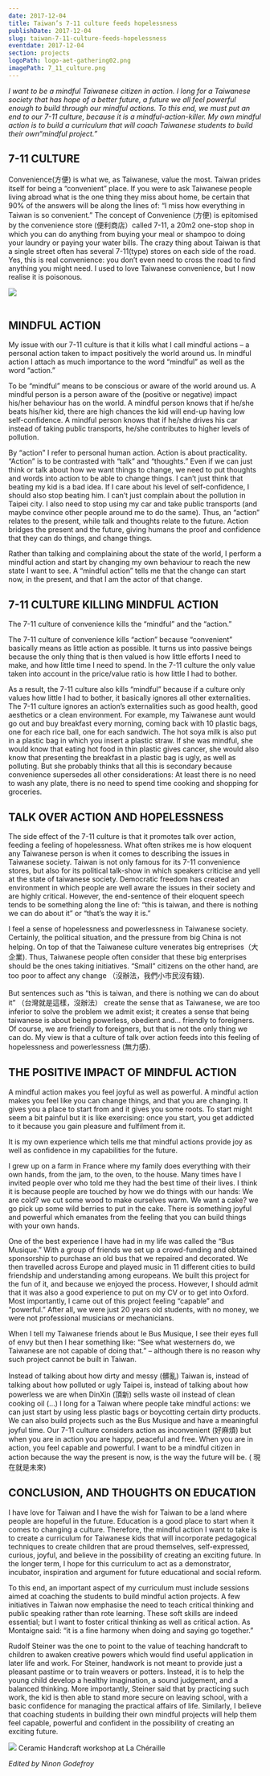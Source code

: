 ```yaml
---
date: 2017-12-04
title: Taiwan’s 7-11 culture feeds hopelessness
publishDate: 2017-12-04
slug: taiwan-7-11-culture-feeds-hopelessness
eventdate: 2017-12-04
section: projects
logoPath: logo-aet-gathering02.png
imagePath: 7_11_culture.png
---
```




*I want to be a mindful Taiwanese citizen in action. I long for a Taiwanese society that has hope of a better future, a future we all feel powerful enough to build through our mindful actions.  To this end, we must put an end to our 7-11 culture, because it is a mindful-action-killer. My own mindful action is to build a curriculum that will coach Taiwanese students to build their own“mindful project.”*

## 7-11 CULTURE


Convenience(方便) is what we, as Taiwanese, value the most. Taiwan prides itself for being a “convenient” place. If you were to ask Taiwanese people living abroad what is the one thing they miss about home, be certain that 90% of the answers will be along the lines of: “I miss how everything in Taiwan is so convenient.” The concept of Convenience (方便) is epitomised by the convenience store (便利商店）called 7-11, a 20m2  one-stop shop in which you can do anything from buying your meal or shampoo to doing your laundry or paying your water bills. The crazy thing about Taiwan is that a single street often has several 7-11(type) stores on each side of the road. Yes, this is real convenience: you don’t even need to cross the road to find anything you might need. I used to love Taiwanese convenience, but I now realise it is poisonous.

<img src="/images/7_11_culture.png"><br/><br/>

## MINDFUL ACTION

My issue with our 7-11 culture is that it kills what I call mindful actions – a personal action taken to impact positively the world around us. In mindful action I attach as much importance to the word “mindful” as well as the word “action.”

To be “mindful” means to be conscious or aware of the world around us. A mindful person is a person aware of the (positive or negative) impact his/her behaviour has on the world. A mindful person knows that if he/she beats his/her kid, there are high chances the kid will end-up having low self-confidence. A mindful person knows that if he/she drives his car instead of taking public transports, he/she contributes to higher levels of pollution.

By “action” I refer to personal human action. Action is about practicality. “Action” is to be contrasted  with “talk” and “thoughts.” Even if we can just think or talk about how we want things to change, we need to put thoughts and words into action to be able to change things. I can’t just think that beating my kid is a bad idea. If I care about his level of self-confidence, I should also stop beating him. I can’t just complain about the pollution in Taipei city.  I also need to stop using my car and take public transports (and maybe convince other people around me to do the same). Thus, an “action” relates to the present, while talk and thoughts relate to the future. Action bridges the present and the future, giving humans the proof and confidence that they can do things, and change things.

Rather than talking and complaining about the state of the world, I perform a mindful action and start by changing my own behaviour to reach the new state I want to see. A “mindful action” tells me that the change can start now, in the present, and that I am the actor of that change.

## 7-11 CULTURE KILLING MINDFUL ACTION

The 7-11 culture of convenience kills the “mindful” and the “action.”

The 7-11 culture of convenience kills “action” because “convenient” basically means as little action as possible. It turns us into passive beings because the only thing that is then valued is how little efforts I need to make, and how little time I need to spend. In the 7-11 culture the only value taken into account in the price/value ratio is how little I had to bother.

As a result, the 7-11 culture also kills “mindful” because  if a culture only values  how little I had to bother, it basically ignores all other externalities. The 7-11 culture ignores an action’s externalities such as good health,  good aesthetics or a clean environment.  For example, my Taiwanese aunt would go out and buy breakfast every morning, coming back with 10 plastic bags, one for each rice ball, one for each sandwich. The hot soya milk is also put in a plastic bag in which you insert a plastic straw. If she was  mindful, she would know that eating hot food in thin plastic gives cancer, she would also know that presenting the breakfast in a plastic bag is ugly, as well as polluting. But she probably thinks that all this is secondary because convenience supersedes all other considerations: At least there is no need to wash any plate, there is no need to spend time cooking and shopping for groceries.

## TALK OVER ACTION AND HOPELESSNESS

The  side effect of the 7-11 culture  is that it promotes talk over action, feeding a feeling of hopelessness. What often strikes me is how eloquent any Taiwanese person is when it comes to describing the issues in Taiwanese society. Taiwan is not only famous for its 7-11 convenience stores, but also for its political talk-show in which speakers criticise and yell at the state of taiwanese society. Democratic freedom has created an environment in which people are well aware the issues in their society and are highly critical. However, the end-sentence of their eloquent speech tends to be something along the line of: “this is taiwan, and there is nothing we can do about it” or “that’s the way it is.”

I feel a sense of hopelessness and powerlessness in Taiwanese society. Certainly, the political situation, and the pressure from big China is not helping. On top of that the Taiwanese culture venerates big entreprises（大企業). Thus, Taiwanese people often consider that these big enterprises should be the ones taking initiatives. “Small” citizens on the other hand,  are too poor to affect any change （沒辦法，我們小市民沒有錢).<br/><br/>
But sentences such as “this is taiwan, and there is nothing we can do about it” （台灣就是這樣，沒辦法） create the sense that as Taiwanese, we are too inferior to solve the problem we admit exist; it creates a sense that being taiwanese is about being powerless, obedient and… friendly to foreigners. Of course, we are friendly to foreigners, but that is not the only thing we can do. My view is that a culture of talk over action feeds into this feeling of hopelessness and powerlessness (無力感).

## THE POSITIVE IMPACT OF MINDFUL ACTION

A mindful action makes you feel joyful as well as powerful. A mindful action makes you feel like you can change things, and that you are changing. It gives you a place to start from and it gives you some roots. To start might seem a bit painful but it is like exercising: once you start, you get addicted to it because you gain pleasure and fulfilment from it.

It is my own experience which tells me that mindful actions provide joy as well as confidence in my capabilities for the future.

I grew up on a farm in France where my family does everything with their own hands, from the jam, to the oven, to the house. Many times have I invited people over who told me they had the best time of their lives.  I think it is because people are touched by how we do things with our hands: We are cold? we cut some wood to make ourselves warm. We want a cake? we go pick up some wild berries to put in the cake. There is something joyful and powerful which emanates from the feeling that you can build things with your own hands.

One of the best experience I have had in my life was called the “Bus Musique.” With a group of friends we set up a crowd-funding and obtained sponsorship to purchase an old bus that we repaired and decorated. We then travelled across Europe and played music in 11 different cities to build friendship and understanding among europeans. We built this project for the fun of it, and because we enjoyed the process. However, I should admit that it was also a good experience to put on my CV or to get into Oxford. Most importantly, I came out of this project feeling “capable” and “powerful.” After all, we were just 20 years old students, with no money, we were not professional musicians or mechanicians.

When I tell my Taiwanese friends about le Bus Musique, I see their eyes full of envy but then I hear something like: “See what westerners do, we Taiwanese are not capable of doing that.” – although there is no reason why such project cannot be built in Taiwan.

Instead of talking about how dirty and messy (髒亂) Taiwan is, instead of talking about how polluted or ugly Taipei is, instead of talking about how powerless we are when DinXin (頂新) sells waste oil instead of clean cooking oil (…)  I long for a Taiwan where people take mindful actions: we can just start by using less plastic bags or boycotting certain dirty products. We can also build projects such as the Bus Musique and have a meaningful joyful time. Our  7-11 culture considers action as inconvenient  (好麻煩) but  when you are in action you are happy, peaceful and free. When you are in action, you feel capable and powerful. I want to be a mindful citizen in action because the way the present is now, is the way the future will be. ( 現在就是未來)

## CONCLUSION, AND THOUGHTS ON EDUCATION

I have love for Taiwan and I have the wish for  Taiwan to be a land where people are hopeful in the future. Education is a good place to start when it comes to changing a culture. Therefore, the mindful action I want to take is to create a curriculum for Taiwanese kids that will incorporate pedagogical techniques to create children that are proud themselves, self-expressed, curious, joyful, and believe in the possibility of creating an exciting future. In the longer term, I hope for this curriculum to act as a demonstrator, incubator, inspiration and argument for future educational and social reform.

To this end, an important aspect of my curriculum must include sessions aimed at coaching the students to build mindful action projects. A few initiatives in Taiwan now emphasise the need to teach critical thinking and public speaking rather than rote learning. These soft skills are indeed essential; but I want to foster critical thinking as well as critical action. As Montaigne said: “it is a fine harmony when doing and saying go together.”

Rudolf Steiner was the one to point to the value of teaching handcraft to children to awaken creative powers which would find useful application in later life and work. For Steiner,  handwork is not meant to provide just a pleasant pastime or to train weavers or potters. Instead, it is to help the young child develop a healthy imagination, a sound judgement, and a balanced thinking. More importantly, Steiner said that by practicing such work, the kid is then able to stand more secure on leaving school, with a basic confidence for managing the practical affairs of life. Similarly, I believe that coaching students in building their own mindful projects will help them feel capable, powerful and confident in the possibility of creating an exciting future.

<img src="/images/7_11_culture_2.png">
Ceramic Handcraft workshop at La Chéraille




*Edited by Ninon Godefroy*

